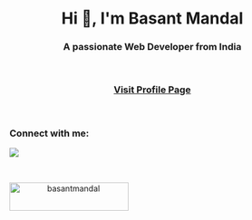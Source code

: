 <h1 align="center">Hi 👋, I'm Basant Mandal</h1>
<h3 align="center">A passionate Web Developer from India</h3>
<br>
<h3 align="center"><a href="https://basantmandal.github.io/">Visit Profile Page</a></h3>
<br>

<h3 align="left">Connect with me:</h3>
<p align="left">
  <a href="https://stackoverflow.com/users/basantmandal"><img src="https://img.shields.io/badge/-Stackoverflow-FE7A16?logo=stack-overflow&logoColor=white"></a>
</p>
<br>

<p align="center"><a href="https://www.buymeacoffee.com/basantmandal"> <img align="left" src="https://cdn.buymeacoffee.com/buttons/v2/default-yellow.png" height="50" width="210" alt="basantmandal" /></a></p><br><br>
